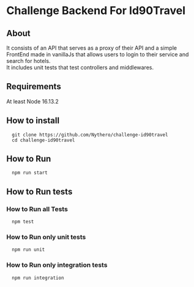 # Challenge Backend For Id90Travel

## About

It consists of an API that serves as a proxy of their API and a
simple FrontEnd made in vanillaJs that allows users to login to
their service and search for hotels.  
It includes unit tests that test controllers and middlewares.

## Requirements

At least Node 16.13.2

## How to install
```
  git clone https://github.com/Nythero/challenge-id90travel
  cd challenge-id90travel
```

## How to Run

```
  npm run start
```

## How to Run tests

### How to Run all Tests

```
  npm test
```

### How to Run only unit tests

```
  npm run unit
```

### How to Run only integration tests

```
  npm run integration
```
